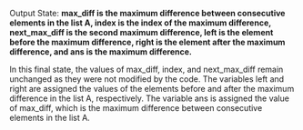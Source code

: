 Output State: **max_diff is the maximum difference between consecutive elements in the list A, index is the index of the maximum difference, next_max_diff is the second maximum difference, left is the element before the maximum difference, right is the element after the maximum difference, and ans is the maximum difference.**

In this final state, the values of max_diff, index, and next_max_diff remain unchanged as they were not modified by the code. The variables left and right are assigned the values of the elements before and after the maximum difference in the list A, respectively. The variable ans is assigned the value of max_diff, which is the maximum difference between consecutive elements in the list A.